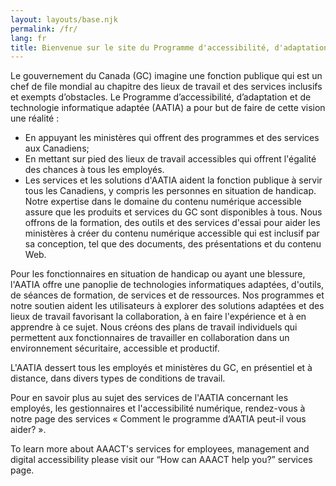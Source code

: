 ```yaml
---
layout: layouts/base.njk
permalink: /fr/
lang: fr
title: Bienvenue sur le site du Programme d'accessibilité, d'adaptation et de technologie informatique adaptée (AATIA)
---
```


Le gouvernement du Canada (GC) imagine une fonction publique qui est un chef de file mondial au chapitre des lieux de travail et des services inclusifs et exempts d’obstacles. Le Programme d’accessibilité, d’adaptation et de technologie informatique adaptée (AATIA) a pour but de faire de cette vision une réalité :

- En appuyant les ministères qui offrent des programmes et des services aux Canadiens;
- En mettant sur pied des lieux de travail accessibles qui offrent l'égalité des chances à tous les employés.
- Les services et les solutions d'AATIA aident la fonction publique à servir tous les Canadiens, y compris les personnes en situation de handicap. Notre expertise dans le domaine du contenu numérique accessible assure que les produits et services du GC sont disponibles à tous. Nous offrons de la formation, des outils et des services d'essai pour aider les ministères à créer du contenu numérique accessible qui est inclusif par sa conception, tel que des documents, des présentations et du contenu Web.

Pour les fonctionnaires en situation de handicap ou ayant une blessure, l'AATIA offre une panoplie de technologies informatiques adaptées, d'outils, de séances de formation, de services et de ressources. Nos programmes et notre soutien aident les utilisateurs à explorer des solutions adaptées et des lieux de travail favorisant la collaboration, à en faire l'expérience et à en apprendre à ce sujet. Nous créons des plans de travail individuels qui permettent aux fonctionnaires de travailler en collaboration dans un environnement sécuritaire, accessible et productif.

L'AATIA dessert tous les employés et ministères du GC, en présentiel et à distance, dans divers types de conditions de travail.

Pour en savoir plus au sujet des services de l'AATIA concernant les employés, les gestionnaires et l'accessibilité numérique, rendez-vous à notre page des services « Comment le programme d’AATIA peut-il vous aider? ».

To learn more about AAACT's services for employees, management and digital accessibility please visit our “How can AAACT help you?” services page.
